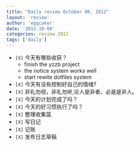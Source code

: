 ```yaml
---
title: "Daily review October 08, 2012" 
layout: 'review'
author: 'eggcaker'
date: '2012-10-08'
categories: review 2012
tags: ['daily']
---
```



  * `[X]` 今天有哪些收获？ 
    * finish the yzzb project 
    * the notice system works well 
    * start rewite dotfiles system 
  * `[X]` 今天有没有控制好自己的情绪? 
  * `[X]` 非礼勿视，非礼勿听,论人是非者，必是是非人。 
  * `[X]` 今天的计划完成了吗？ 
  * `[X]` 今天的好习惯执行了吗？ 
  * `[X]` 整理收集篮 
  * `[X]` 写日记 
  * `[X]` 记账 
  * `[X]` 发布日志草稿 

